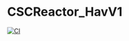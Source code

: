 # CSCReactor_HavV1

[![CI](https://github.com/josePereiro/CSCReactor_HavV1.jl/actions/workflows/CI.yml/badge.svg)](https://github.com/josePereiro/CSCReactor_HavV1.jl/actions/workflows/CI.yml)
<!-- TODO: Make CODECOV work -->
<!-- [![Coverage](https://codecov.io/gh/josePereiro/CSCReactor_HavV1.jl/branch/main/graph/badge.svg)](https://codecov.io/gh/josePereiro/CSCReactor_HavV1.jl) -->


